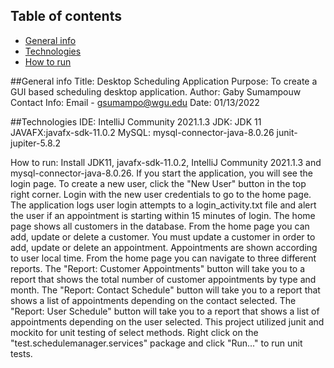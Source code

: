 ## Table of contents
* [General info](#general-info)
* [Technologies](#technologies)
* [How to run](#how-to-run)

##General info
Title: Desktop Scheduling Application
Purpose: To create a GUI based scheduling desktop application.
Author: Gaby Sumampouw
Contact Info: Email - gsumampo@wgu.edu
Date: 01/13/2022

##Technologies
IDE: IntelliJ Community 2021.1.3
JDK: JDK 11
JAVAFX:javafx-sdk-11.0.2
MySQL: mysql-connector-java-8.0.26
junit-jupiter-5.8.2

How to run: Install JDK11, javafx-sdk-11.0.2, IntelliJ Community 2021.1.3 and mysql-connector-java-8.0.26. If you start the application, you will see the login page. 
To create a new user, click the "New User" button in the top right corner. Login with the new user credentials to go to the home page. The application logs user login attempts to a login_activity.txt file and alert the user if an appointment is starting within 15 minutes of login. 
The home page shows all customers in the database.
From the home page you can add, update or delete a customer. You must update a customer in order to add, update or delete an appointment. Appointments are shown according to user local time. 
From the home page you can navigate to three different reports. The "Report: Customer Appointments" button will take you to a report that shows the total number of customer appointments by type and month.
The "Report: Contact Schedule" button will take you to a report that shows a list of appointments depending on the contact selected. 
The "Report: User Schedule" button will take you to a report that shows a list of appointments depending on the user selected. 
This project utilized junit and mockito for unit testing of select methods. Right click on the "test.schedulemanager.services" package and click "Run..." to run unit tests.



